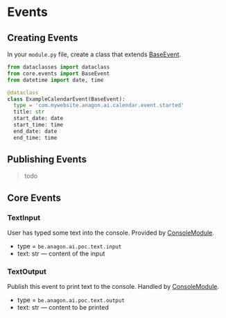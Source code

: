 # Events


## Creating Events

In your `module.py` file, create a class that extends [BaseEvent](../core/events.py).


```python
from dataclasses import dataclass
from core.events import BaseEvent
from datetime import date, time

@dataclass
class ExampleCalendarEvent(BaseEvent):
  type = 'com.mywebsite.anagon.ai.calendar.event.started'
  title: str
  start_date: date
  start_time: time
  end_date: date
  end_time: time
```

## Publishing Events

> todo 

## Core Events

### TextInput

User has typed some text into the console.
Provided by [ConsoleModule](../modules/ConsoleModule/module.py).

- type = `be.anagon.ai.poc.text.input`
- text: str &mdash; content of the input


### TextOutput

Publish this event to print text to the console.
Handled by [ConsoleModule](../modules/ConsoleModule/module.py).

- type = `be.anagon.ai.poc.text.output`
- text: str &mdash; content to be printed
